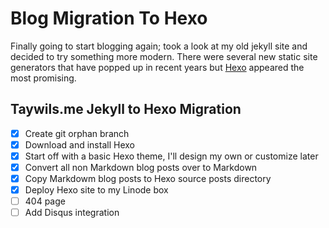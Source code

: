 # Blog Migration To Hexo

Finally going to start blogging again; took a look at my old jekyll site and decided to try something more modern.
There were several new static site generators that have popped up in recent years but [Hexo][link_hexo] appeared the most promising.

## Taywils.me Jekyll to Hexo Migration

- [x] Create git orphan branch
- [x] Download and install Hexo
- [x] Start off with a basic Hexo theme, I'll design my own or customize later
- [x] Convert all non Markdown blog posts over to Markdown
- [x] Copy Markdowm blog posts to Hexo source posts directory
- [x] Deploy Hexo site to my Linode box
- [ ] 404 page
- [ ] Add Disqus integration

[link_hexo]: https://hexo.io/
